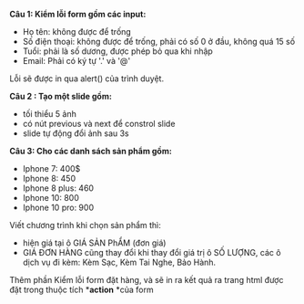 **Câu 1: Kiểm lỗi form gồm các input:**

* Họ tên: không được để trống
* Số điện thoại: không được để trống, phải có số 0 ở đầu, không quá 15 số
* Tuổi: phải là số dương, được phép bỏ qua khi nhập
* Email: Phải có ký tự '.' và '@'

Lỗi sẽ được in qua alert() của trình duyệt.

**Câu 2 : Tạo một slide gồm:**

* tối thiểu 5 ảnh
* có nút previous và next để constrol slide
* slide tự động đổi ảnh sau 3s

**Câu 3: Cho các danh sách sản phẩm gồm:**

* Iphone 7: 400$
* Iphone 8: 450
* Iphone 8 plus: 460
* Iphone 10: 800
* Iphone 10 pro: 900

Viết chương trình khi chọn sản phẩm thì:

* hiện giá tại ô GIÁ SẢN PhẨM (đơn giá)
* GIÁ ĐƠN HÀNG cũng thay đổi khi thay đổi giá trị ô SỐ LƯỢNG, các ô dịch vụ đi kèm: Kèm Sạc, Kèm Tai Nghe, Bảo Hành.

Thêm phần Kiểm lỗi form đặt hàng, và sẽ in ra kết quả ra trang html được đặt trong thuộc tích ***action** *của form
